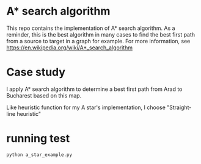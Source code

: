 # A* search algorithm
  This repo contains the implementation of A* search algorithm. As a reminder, this is the best algorithm in many cases to find
the best first path from a source to target in a graph for example. For more information,
see https://en.wikipedia.org/wiki/A*_search_algorithm
 
# Case study
  I apply A* search algorithm to determine a best first path from Arad to Bucharest based on this map.
  
  Like heuristic function for my A star's implementation, I choose "Straight-line heuristic"
  
# running test
  ```bash
  python a_star_example.py
  ```
